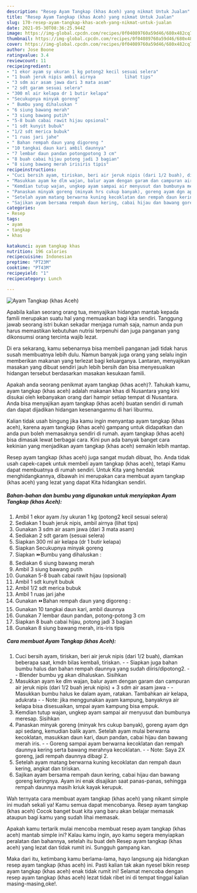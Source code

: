 ```yaml
---
description: "Resep Ayam Tangkap (khas Aceh) yang nikmat Untuk Jualan"
title: "Resep Ayam Tangkap (khas Aceh) yang nikmat Untuk Jualan"
slug: 170-resep-ayam-tangkap-khas-aceh-yang-nikmat-untuk-jualan
date: 2021-05-30T08:36:25.944Z
image: https://img-global.cpcdn.com/recipes/0f04089760a59d46/680x482cq70/ayam-tangkap-khas-aceh-foto-resep-utama.jpg
thumbnail: https://img-global.cpcdn.com/recipes/0f04089760a59d46/680x482cq70/ayam-tangkap-khas-aceh-foto-resep-utama.jpg
cover: https://img-global.cpcdn.com/recipes/0f04089760a59d46/680x482cq70/ayam-tangkap-khas-aceh-foto-resep-utama.jpg
author: Jose Boone
ratingvalue: 3.4
reviewcount: 11
recipeingredient:
- "1 ekor ayam sy ukuran 1 kg potong2 kecil sesuai selera"
- "1 buah jeruk nipis ambil airnya           lihat tips"
- "3 sdm air asam jawa dari 3 mata asam"
- "2 sdt garam sesuai selera"
- "300 ml air kelapa dr 1 butir kelapa"
- "Secukupnya minyak goreng"
- " Bumbu yang dihaluskan "
- "6 siung bawang merah"
- "3 siung bawang putih"
- "5-8 buah cabai rawit hijau opsional"
- "1 sdt kunyit bubuk"
- "1/2 sdt merica bubuk"
- "1 ruas jari jahe"
- " Bahan rempah daun yang digoreng "
- "10 tangkai daun kari ambil daunnya"
- "7 lembar daun pandan potongpotong 3 cm"
- "8 buah cabai hijau potong jadi 3 bagian"
- "8 siung bawang merah irisiris tipis"
recipeinstructions:
- "Cuci bersih ayam, tiriskan, beri air jeruk nipis (dari 1/2 buah), diamkan beberapa saat, kmdn bilas kembali, tiriskan.  Siapkan juga bahan bumbu halus dan bahan rempah daunnya yang sudah diiris/dipotong2.   Blender bumbu yg akan dihaluskan. Sisihkan"
- "Masukkan ayam ke dlm wajan, balur ayam dengan garam dan campuran air jeruk nipis (dari 1/2 buah jeruk nipis) + 3 sdm air asam jawa  Masukkan bumbu halus ke dalam ayam, ratakan. Tambahkan air kelapa, adukrata    Note: jika menggunakan ayam kampung, banyaknya air kelapa bisa disesuaikan, smpai ayam kampung bisa empuk."
- "Kemdian tutup wajan, ungkep ayam sampai air menyusut dan bumbunya meresap. Sisihkan"
- "Panaskan minyak goreng (minyak hrs cukup banyak), goreng ayam dgn api sedang, kemudian balik ayam. Setelah ayam mulai berwarna kecoklatan, masukkan daun kari, daun pandan, cabai hijau dan bawang merah iris.  Goreng sampai ayam berwarna kecoklatan dan rempah daunnya kering serta bawang merahnya kecoklatan.   Note: Saya 2X goreng, jadi rempah daunnya dibagi 2."
- "Setelah ayam matang berwarna kuning kecoklatan dan rempah daun kering, angkat dan tiriskan."
- "Sajikan ayam bersama rempah daun kering, cabai hijau dan bawang goreng keringnya. Ayam ini enak disajikan saat panas-panas, sehingga rempah daunnya masih kriuk kayak kerupuk."
categories:
- Resep
tags:
- ayam
- tangkap
- khas

katakunci: ayam tangkap khas 
nutrition: 196 calories
recipecuisine: Indonesian
preptime: "PT23M"
cooktime: "PT43M"
recipeyield: "1"
recipecategory: Lunch

---
```



![Ayam Tangkap (khas Aceh)](https://img-global.cpcdn.com/recipes/0f04089760a59d46/680x482cq70/ayam-tangkap-khas-aceh-foto-resep-utama.jpg)

Apabila kalian seorang orang tua, menyajikan hidangan mantab kepada famili merupakan suatu hal yang memuaskan bagi kita sendiri. Tanggung jawab seorang istri bukan sekadar menjaga rumah saja, namun anda pun harus memastikan kebutuhan nutrisi terpenuhi dan juga panganan yang dikonsumsi orang tercinta wajib lezat.

Di era  sekarang, kamu sebenarnya bisa membeli panganan jadi tidak harus susah membuatnya lebih dulu. Namun banyak juga orang yang selalu ingin memberikan makanan yang terlezat bagi keluarganya. Lantaran, menyajikan masakan yang dibuat sendiri jauh lebih bersih dan bisa menyesuaikan hidangan tersebut berdasarkan masakan kesukaan famili. 



Apakah anda seorang penikmat ayam tangkap (khas aceh)?. Tahukah kamu, ayam tangkap (khas aceh) adalah makanan khas di Nusantara yang kini disukai oleh kebanyakan orang dari hampir setiap tempat di Nusantara. Anda bisa menyajikan ayam tangkap (khas aceh) buatan sendiri di rumah dan dapat dijadikan hidangan kesenanganmu di hari liburmu.

Kalian tidak usah bingung jika kamu ingin menyantap ayam tangkap (khas aceh), karena ayam tangkap (khas aceh) gampang untuk didapatkan dan anda pun boleh memasaknya sendiri di rumah. ayam tangkap (khas aceh) bisa dimasak lewat berbagai cara. Kini pun ada banyak banget cara kekinian yang menjadikan ayam tangkap (khas aceh) semakin lebih mantap.

Resep ayam tangkap (khas aceh) juga sangat mudah dibuat, lho. Anda tidak usah capek-capek untuk membeli ayam tangkap (khas aceh), tetapi Kamu dapat membuatnya di rumah sendiri. Untuk Kita yang hendak menghidangkannya, dibawah ini merupakan cara membuat ayam tangkap (khas aceh) yang lezat yang dapat Kita hidangkan sendiri.

<!--inarticleads1-->

##### Bahan-bahan dan bumbu yang digunakan untuk menyiapkan Ayam Tangkap (khas Aceh):

1. Ambil 1 ekor ayam /sy ukuran 1 kg (potong2 kecil sesuai selera)
1. Sediakan 1 buah jeruk nipis, ambil airnya           (lihat tips)
1. Gunakan 3 sdm air asam jawa (dari 3 mata asam)
1. Sediakan 2 sdt garam (sesuai selera)
1. Siapkan 300 ml air kelapa (dr 1 butir kelapa)
1. Siapkan Secukupnya minyak goreng
1. Siapkan  ⏩Bumbu yang dihaluskan :
1. Sediakan 6 siung bawang merah
1. Ambil 3 siung bawang putih
1. Gunakan 5-8 buah cabai rawit hijau (opsional)
1. Ambil 1 sdt kunyit bubuk
1. Ambil 1/2 sdt merica bubuk
1. Ambil 1 ruas jari jahe
1. Gunakan  ⏩Bahan rempah daun yang digoreng :
1. Gunakan 10 tangkai daun kari, ambil daunnya
1. Gunakan 7 lembar daun pandan, potong-potong 3 cm
1. Siapkan 8 buah cabai hijau, potong jadi 3 bagian
1. Gunakan 8 siung bawang merah, iris-iris tipis




<!--inarticleads2-->

##### Cara membuat Ayam Tangkap (khas Aceh):

1. Cuci bersih ayam, tiriskan, beri air jeruk nipis (dari 1/2 buah), diamkan beberapa saat, kmdn bilas kembali, tiriskan. -  - Siapkan juga bahan bumbu halus dan bahan rempah daunnya yang sudah diiris/dipotong2.  -  - Blender bumbu yg akan dihaluskan. Sisihkan
1. Masukkan ayam ke dlm wajan, balur ayam dengan garam dan campuran air jeruk nipis (dari 1/2 buah jeruk nipis) + 3 sdm air asam jawa -  - Masukkan bumbu halus ke dalam ayam, ratakan. Tambahkan air kelapa, adukrata  -  -  Note: jika menggunakan ayam kampung, banyaknya air kelapa bisa disesuaikan, smpai ayam kampung bisa empuk.
1. Kemdian tutup wajan, ungkep ayam sampai air menyusut dan bumbunya meresap. Sisihkan
1. Panaskan minyak goreng (minyak hrs cukup banyak), goreng ayam dgn api sedang, kemudian balik ayam. Setelah ayam mulai berwarna kecoklatan, masukkan daun kari, daun pandan, cabai hijau dan bawang merah iris. -  - Goreng sampai ayam berwarna kecoklatan dan rempah daunnya kering serta bawang merahnya kecoklatan.  -  - Note: Saya 2X goreng, jadi rempah daunnya dibagi 2.
1. Setelah ayam matang berwarna kuning kecoklatan dan rempah daun kering, angkat dan tiriskan.
1. Sajikan ayam bersama rempah daun kering, cabai hijau dan bawang goreng keringnya. Ayam ini enak disajikan saat panas-panas, sehingga rempah daunnya masih kriuk kayak kerupuk.




Wah ternyata cara membuat ayam tangkap (khas aceh) yang nikamt simple ini mudah sekali ya! Kamu semua dapat mencobanya. Resep ayam tangkap (khas aceh) Cocok banget buat kita yang baru akan belajar memasak ataupun bagi kamu yang sudah lihai memasak.

Apakah kamu tertarik mulai mencoba membuat resep ayam tangkap (khas aceh) mantab simple ini? Kalau kamu ingin, ayo kamu segera menyiapkan peralatan dan bahannya, setelah itu buat deh Resep ayam tangkap (khas aceh) yang lezat dan tidak rumit ini. Sungguh gampang kan. 

Maka dari itu, ketimbang kamu berlama-lama, hayo langsung aja hidangkan resep ayam tangkap (khas aceh) ini. Pasti kalian tak akan nyesel bikin resep ayam tangkap (khas aceh) enak tidak rumit ini! Selamat mencoba dengan resep ayam tangkap (khas aceh) lezat tidak ribet ini di tempat tinggal kalian masing-masing,oke!.

